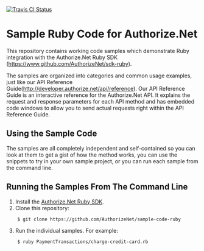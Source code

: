 [![Travis CI Status](https://api.travis-ci.org/AuthorizeNet/sample-code-ruby.svg?branch=master)](https://travis-ci.org/AuthorizeNet/sample-code-ruby)
# Sample Ruby Code for Authorize.Net
This repository contains working code samples which demonstrate Ruby integration with the Authorize.Net Ruby SDK (https://www.github.com/AuthorizeNet/sdk-ruby).

The samples are organized into categories and common usage examples, just like our API Reference Guide(http://developer.authorize.net/api/reference). Our API Reference Guide is an interactive reference for the Authorize.Net API. It explains the request and response parameters for each API method and has embedded code windows to allow you to send actual requests right within the API Reference Guide.


## Using the Sample Code

The samples are all completely independent and self-contained so you can look at them to get a gist of how the method works, you can use the snippets to try in your own sample project, or you can run each sample from the command line.

## Running the Samples From The Command Line
1. Install the [Authorize.Net Ruby SDK](https://www.github.com/AuthorizeNet/sdk-ruby).
2. Clone this repository:
```
    $ git clone https://github.com/AuthorizeNet/sample-code-ruby
```

3. Run the individual samples. For example:  
```
    $ ruby PaymentTransactions/charge-credit-card.rb 
```

